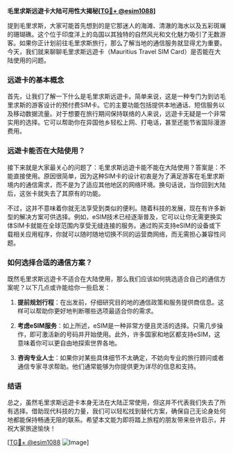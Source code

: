 **毛里求斯远遊卡大陆可用性大揭秘[[TG💪+ @esim1088](https://t.me/s/esim1088)]**

提到毛里求斯，大家可能首先想到的是它那迷人的海滩、清澈的海水以及五彩斑斓的珊瑚礁。这个位于印度洋上的岛国以其独特的自然风光和文化魅力吸引了无数游客。如果你正计划前往毛里求斯旅行，那么了解当地的通信服务就显得尤为重要。今天，我们就来聊聊毛里求斯远遊卡（Mauritius Travel SIM Card）是否能在大陆使用的问题。

### 远遊卡的基本概念

首先，让我们了解一下什么是毛里求斯远遊卡。简单来说，这是一种专门为到访毛里求斯的游客设计的预付费SIM卡。它的主要功能包括提供本地通话、短信服务以及移动数据流量。对于想要在旅行期间保持联络的人来说，远遊卡无疑是一个非常实用的选择。它可以帮助你在异国他乡轻松上网、打电话，甚至还能节省国际漫游费用。

### 远遊卡能否在大陆使用？

接下来就是大家最关心的问题了：毛里求斯远遊卡能不能在大陆使用？答案是：不能直接使用。原因很简单，因为这种SIM卡的设计初衷是为了满足游客在毛里求斯境内的通信需求，而不是为了适应其他地区的网络环境。换句话说，当你回到大陆后，这张卡就失去了其原有的功能。

不过，这并不意味着你就无法享受到类似的便利。随着科技的发展，现在有许多新型的解决方案可供选择。例如，eSIM技术已经逐渐普及，它可以让你无需更换实体SIM卡就能在全球范围内享受无缝连接的服务。通过购买支持eSIM的设备或下载相关应用程序，你就可以随时随地切换不同的运营商网络，而无需担心兼容性问题。

### 如何选择合适的通信方案？

既然毛里求斯远遊卡不适合在大陆使用，那么我们应该如何挑选适合自己的通信方案呢？以下几点或许能给你一些启发：

1. **提前规划行程**：在出发前，仔细研究目的地的通信政策和服务提供商信息。这样可以帮助你更好地判断哪些选项最适合你的需求。
   
2. **考虑eSIM服务**：如上所述，eSIM是一种非常方便且灵活的选择。只需几步操作，即可激活新的号码并开始使用。此外，许多国家和地区都支持eSIM，这意味着你可以更自由地探索世界各地。

3. **咨询专业人士**：如果你对某些具体细节不太确定，不妨向专业的旅行顾问或者通信专家寻求帮助。他们通常能够为你提供更为详尽的信息和支持。

### 结语

总之，虽然毛里求斯远遊卡本身无法在大陆正常使用，但这并不代表我们失去了所有选择。借助现代科技的力量，我们可以轻松找到替代方案，确保自己无论身处何地都能保持畅通无阻的联系。希望本文能为即将踏上旅程的朋友带来些许启示，并祝大家旅途愉快！

[[TG💪+ @esim1088](https://t.me/s/esim1088) ![Image](https://i.postimg.cc/4NQfJmqS/Snipaste-2025-05-13-00-14-12.png)]